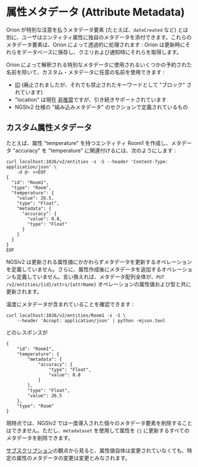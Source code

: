 # 属性メタデータ (Attribute Metadata)

Orion が特別な注意を払うメタデータ要素 (たとえば、`dateCreated` など) とは別に、ユーザはエンティティ属性に独自のメタデータを添付できます。これらのメタデータ要素は、Orion によって透過的に処理されます : Orion は更新時にそれらをデータベースに保存し、クエリおよび通知時にそれらを取得します。

Orion によって解釈される特別なメタデータに使用されるいくつかの予約された名前を除いて、カスタム・メタデータに任意の名前を使用できます :

-   [ID](#metadata-id-for-attributes) (廃止されましたが、それでも禁止されたキーワードとして "ブロック" されています)
-   "location" は現在 [非推奨](../deprecated.md)ですが、引き続きサポートされています
-   NGSIv2 仕様の "組み込みメタデータ" のセクションで定義されているもの

## カスタム属性メタデータ

たとえば、属性 "temperature" を持つエンティティ Room1 を作成し、メタデータ "accuracy" を "temperature" に関連付けるには、次のようにします :

```
curl localhost:1026/v2/entities -s -S --header 'Content-Type: application/json' \
    -d @- <<EOF
{
  "id": "Room1",
  "type": "Room",
  "temperature": {
    "value": 26.5,
    "type": "Float",
    "metadata": {
      "accuracy": {
        "value": 0.8,
        "type": "Float"
      }
    }
  }
}
EOF
```

NGSIv2 は更新される属性値にかかわらずメタデータを更新するオペレーションを定義していません。さらに、属性作成後にメタデータを追加するオペレーションも定義していません。言い換えれば、メタデータ配列全体が、`PUT /v2/entities/{id}/attrs/{attrName}` オペレーションの属性値および型と共に更新されます。

温度にメタデータが含まれていることを確認できます :

```
curl localhost:1026/v2/entities/Room1 -s -S \
    --header 'Accept: application/json' | python -mjson.tool
```

どのレスポンスが

```
{
    "id": "Room1",
    "temperature": {
        "metadata": {
            "accuracy": {
                "type": "Float",
                "value": 0.8
            }
        },
        "type": "Float",
        "value": 26.5
    },
    "type": "Room"
}
```

現時点では、NGSIv2 では一度導入された個々のメタデータ要素を削除することはできません。ただし、`metadataset` を使用して属性を `{}` に更新するすべてのメタデータを削除できます。

[サブスクリプション](walkthrough_apiv2.md#subscriptions)の観点から見ると、属性値自体は変更されていなくても、特定の属性のメタデータの変更は変更とみなされます。
